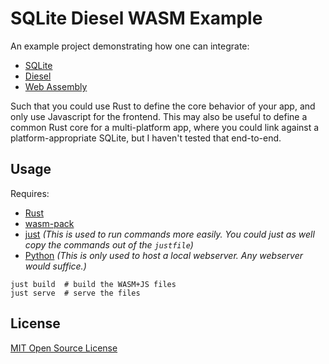  # SQLite Diesel WASM Example

An example project demonstrating how one can integrate:

- [SQLite](https://sqlite.org/)
- [Diesel](https://diesel.rs/)
- [Web Assembly](https://webassembly.org/)

Such that you could use Rust to define the core behavior of your app,
and only use Javascript for the frontend.
This may also be useful to define a common Rust core for a multi-platform app,
where you could link against a platform-appropriate SQLite,
but I haven't tested that end-to-end.

## Usage

Requires:

- [Rust](https://www.rust-lang.org/)
- [wasm-pack](https://github.com/rustwasm/wasm-pack)
- [just](https://github.com/casey/just)
  _(This is used to run commands more easily.
  You could just as well copy the commands out of the `justfile`)_
- [Python](https://www.python.org/)
  _(This is only used to host a local webserver.
  Any webserver would suffice.)_

```shell
just build  # build the WASM+JS files
just serve  # serve the files
```

## License

[MIT Open Source License](./LICENSE)

